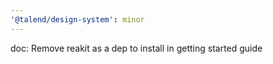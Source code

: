 ```yaml
---
'@talend/design-system': minor
---
```


doc: Remove reakit as a dep to install in getting started guide
